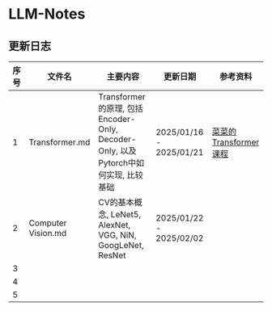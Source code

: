 # LLM-Notes

## 更新日志

| 序号 | 文件名         | 主要内容        | 更新日期|参考资料          |
|------|----------------|-----------------|-------------------|-----|
| 1    | Transformer.md       | Transformer的原理, 包括Encoder-Only, Decoder-Only, 以及Pytorch中如何实现, 比较基础       | 2025/01/16 - 2025/01/21  | [菜菜的Transformer课程](https://www.bilibili.com/video/BV16Sppe7E1V?spm_id_from=333.788.player.switch&vd_source=9b722b80c043d88cfa169a9d54b32745&p=32) |
| 2    | Computer Vision.md       |   CV的基本概念, LeNet5, AlexNet, VGG, NiN, GoogLeNet, ResNet     | 2025/01/22 - 2025/02/02    |  |
| 3    |        |        |     |  |
| 4    |        |        |     |  |
| 5    |        |        |     |  |
